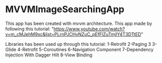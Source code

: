 # MVVMImageSearchingApp
This app has been created with mvvm architecture.
This app made by following this tutorial:
"https://www.youtube.com/watch?v=m_cMJehM9xc&list=PLrnPJCHvNZuC_pEfFlZuTmjlY4T3DTtED"


Libraries has been used up through this tutorial:
1-Retrofit
2-Paging 3
3-Glide
4-Retrofit
5-Coroutines
6-Navigation Component
7-Dependency Injection With Dagger Hilt
8-View Binding
